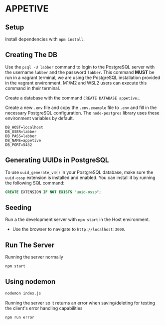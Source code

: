 # APPETIVE 

## Setup

Install dependencies with `npm install`.

## Creating The DB

Use the `psql -U labber` command to login to the PostgreSQL server with the username `labber` and the password `labber`. This command **MUST** be run in a vagrant terminal, we are using the PostgreSQL installation provided in the vagrant environment. M1/M2 and WSL2 users can execute this command in their terminal.

Create a database with the command `CREATE DATABASE appetive;`.

Create a new `.env` file and copy the `.env.example` file to `.env` and fill in the necessary PostgreSQL configuration. The `node-postgres` library uses these environment variables by default.

```
DB_HOST=localhost
DB_USER=labber
DB_PASS=labber
DB_NAME=appetive
DB_PORT=5432
```

## Generating UUIDs in PostgreSQL
To use `uuid_generate_v4()` in your PostgreSQL database, make sure the `uuid-ossp` extension is installed and enabled. You can install it by running the following SQL command:

```sql
CREATE EXTENSION IF NOT EXISTS "uuid-ossp";
```

## Seeding

Run a the development server with `npm start` in the Host environment. 

- Use the browser to navigate to `http://localhost:3000`.

## Run The Server

Running the server normally
```sh
npm start
```

## Using nodemon
```sh
nodemon index.js
```

Running the server so it returns an error when saving/deleting for testing the client's error handling capabilities
```sh
npm run error
```